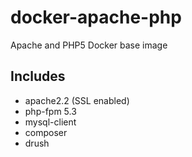 # docker-apache-php
Apache and PHP5 Docker base image

## Includes

- apache2.2 (SSL enabled)
- php-fpm 5.3
- mysql-client
- composer
- drush
